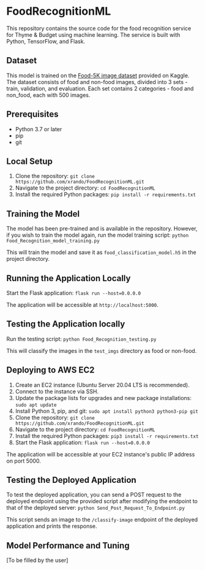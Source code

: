 [//]: # (# FoodRecognitionML)

[//]: # ()
[//]: # (# Steps to deploy on aws ec2)

[//]: # (1. Create an EC2 instance)

[//]: # (2. Install git on the instance)

[//]: # (3. Clone the repository)

[//]: # (5. Install pip)

[//]: # (6. pip install tensorflow-cpu==2.7.0)

[//]: # (7. pip install protobuf==3.20)

[//]: # (8. pip install flask)

[//]: # (9. pip install pillow)

[//]: # (10. pip install -U flask-cors)

[//]: # ()
[//]: # (# Steps to run the application)

[//]: # (flask run --host=0.0.0.0)

[//]: # ()


# FoodRecognitionML

This repository contains the source code for the food recognition service for Thyme & Budget using machine learning. The service is built with Python, TensorFlow, and Flask.

## Dataset

This model is trained on the [Food-5K image dataset](https://www.kaggle.com/datasets/trolukovich/food5k-image-dataset) provided on Kaggle. The dataset consists of food and non-food images, divided into 3 sets - train, validation, and evaluation. Each set contains 2 categories - food and non_food, each with 500 images.

## Prerequisites

- Python 3.7 or later
- pip
- git

## Local Setup

1. Clone the repository: `git clone https://github.com/xrando/FoodRecognitionML.git`
2. Navigate to the project directory: `cd FoodRecognitionML`
3. Install the required Python packages: `pip install -r requirements.txt`

## Training the Model

The model has been pre-trained and is available in the repository. However, if you wish to train the model again, run the model training script: `python Food_Recognition_model_training.py`

This will train the model and save it as `food_classification_model.h5` in the project directory.

## Running the Application Locally

Start the Flask application: `flask run --host=0.0.0.0`

The application will be accessible at `http://localhost:5000`.

## Testing the Application locally

Run the testing script: `python Food_Recognition_testing.py`

This will classify the images in the `test_imgs` directory as food or non-food.

## Deploying to AWS EC2

1. Create an EC2 instance (Ubuntu Server 20.04 LTS is recommended).
2. Connect to the instance via SSH.
3. Update the package lists for upgrades and new package installations: `sudo apt update`
4. Install Python 3, pip, and git: `sudo apt install python3 python3-pip git`
5. Clone the repository: `git clone https://github.com/xrando/FoodRecognitionML.git`
6. Navigate to the project directory: `cd FoodRecognitionML`
7. Install the required Python packages: `pip3 install -r requirements.txt`
8. Start the Flask application: `flask run --host=0.0.0.0`

The application will be accessible at your EC2 instance's public IP address on port 5000.

## Testing the Deployed Application

To test the deployed application, you can send a POST request to the deployed endpoint using the provided script after modifying the endpoint to that of the deployed server: `python Send_Post_Request_To_Endpoint.py`

This script sends an image to the `/classify-image` endpoint of the deployed application and prints the response.

## Model Performance and Tuning

[To be filled by the user]